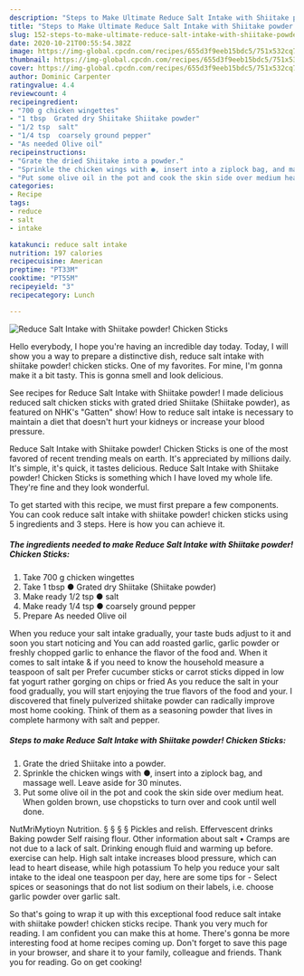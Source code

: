 ```yaml
---
description: "Steps to Make Ultimate Reduce Salt Intake with Shiitake powder! Chicken Sticks"
title: "Steps to Make Ultimate Reduce Salt Intake with Shiitake powder! Chicken Sticks"
slug: 152-steps-to-make-ultimate-reduce-salt-intake-with-shiitake-powder-chicken-sticks
date: 2020-10-21T00:55:54.382Z
image: https://img-global.cpcdn.com/recipes/655d3f9eeb15bdc5/751x532cq70/reduce-salt-intake-with-shiitake-powder-chicken-sticks-recipe-main-photo.jpg
thumbnail: https://img-global.cpcdn.com/recipes/655d3f9eeb15bdc5/751x532cq70/reduce-salt-intake-with-shiitake-powder-chicken-sticks-recipe-main-photo.jpg
cover: https://img-global.cpcdn.com/recipes/655d3f9eeb15bdc5/751x532cq70/reduce-salt-intake-with-shiitake-powder-chicken-sticks-recipe-main-photo.jpg
author: Dominic Carpenter
ratingvalue: 4.4
reviewcount: 4
recipeingredient:
- "700 g chicken wingettes"
- "1 tbsp  Grated dry Shiitake Shiitake powder"
- "1/2 tsp  salt"
- "1/4 tsp  coarsely ground pepper"
- "As needed Olive oil"
recipeinstructions:
- "Grate the dried Shiitake into a powder."
- "Sprinkle the chicken wings with ●, insert into a ziplock bag, and massage well. Leave aside for 30 minutes."
- "Put some olive oil in the pot and cook the skin side over medium heat. When golden brown, use chopsticks to turn over and cook until well done."
categories:
- Recipe
tags:
- reduce
- salt
- intake

katakunci: reduce salt intake 
nutrition: 197 calories
recipecuisine: American
preptime: "PT33M"
cooktime: "PT55M"
recipeyield: "3"
recipecategory: Lunch

---
```



![Reduce Salt Intake with Shiitake powder! Chicken Sticks](https://img-global.cpcdn.com/recipes/655d3f9eeb15bdc5/751x532cq70/reduce-salt-intake-with-shiitake-powder-chicken-sticks-recipe-main-photo.jpg)

Hello everybody, I hope you're having an incredible day today. Today, I will show you a way to prepare a distinctive dish, reduce salt intake with shiitake powder! chicken sticks. One of my favorites. For mine, I'm gonna make it a bit tasty. This is gonna smell and look delicious.

See recipes for Reduce Salt Intake with Shiitake powder! I made delicious reduced salt chicken sticks with grated dried Shiitake (Shiitake powder), as featured on NHK&#39;s &#34;Gatten&#34; show! How to reduce salt intake is necessary to maintain a diet that doesn&#39;t hurt your kidneys or increase your blood pressure.

Reduce Salt Intake with Shiitake powder! Chicken Sticks is one of the most favored of recent trending meals on earth. It's appreciated by millions daily. It's simple, it's quick, it tastes delicious. Reduce Salt Intake with Shiitake powder! Chicken Sticks is something which I have loved my whole life. They're fine and they look wonderful.


To get started with this recipe, we must first prepare a few components. You can cook reduce salt intake with shiitake powder! chicken sticks using 5 ingredients and 3 steps. Here is how you can achieve it.

<!--inarticleads1-->

##### The ingredients needed to make Reduce Salt Intake with Shiitake powder! Chicken Sticks:

1. Take 700 g chicken wingettes
1. Take 1 tbsp ● Grated dry Shiitake (Shiitake powder)
1. Make ready 1/2 tsp ● salt
1. Make ready 1/4 tsp ● coarsely ground pepper
1. Prepare As needed Olive oil


When you reduce your salt intake gradually, your taste buds adjust to it and soon you start noticing and You can add roasted garlic, garlic powder or freshly chopped garlic to enhance the flavor of the food and. When it comes to salt intake &amp; if you need to know the household measure a teaspoon of salt per Prefer cucumber sticks or carrot sticks dipped in low fat yogurt rather gorging on chips or fried As you reduce the salt in your food gradually, you will start enjoying the true flavors of the food and your. I discovered that finely pulverized shiitake powder can radically improve most home cooking. Think of them as a seasoning powder that lives in complete harmony with salt and pepper. 

<!--inarticleads2-->

##### Steps to make Reduce Salt Intake with Shiitake powder! Chicken Sticks:

1. Grate the dried Shiitake into a powder.
1. Sprinkle the chicken wings with ●, insert into a ziplock bag, and massage well. Leave aside for 30 minutes.
1. Put some olive oil in the pot and cook the skin side over medium heat. When golden brown, use chopsticks to turn over and cook until well done.


NutMriMytioyn Nutrition. § § § § Pickles and relish. Effervescent drinks Baking powder Self raising flour. Other information about salt • Cramps are not due to a lack of salt. Drinking enough fluid and warming up before. exercise can help. High salt intake increases blood pressure, which can lead to heart disease, while high potassium To help you reduce your salt intake to the ideal one teaspoon per day, here are some tips for - Select spices or seasonings that do not list sodium on their labels, i.e. choose garlic powder over garlic salt. 

So that's going to wrap it up with this exceptional food reduce salt intake with shiitake powder! chicken sticks recipe. Thank you very much for reading. I am confident you can make this at home. There's gonna be more interesting food at home recipes coming up. Don't forget to save this page in your browser, and share it to your family, colleague and friends. Thank you for reading. Go on get cooking!
